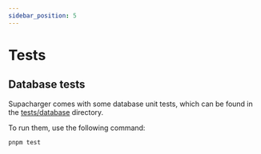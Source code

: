 ```yaml
---
sidebar_position: 5
---
```


# Tests

## Database tests

Supacharger comes with some database unit tests, which can be found in the [tests/database](https://github.com/glowplugstudio/supacharger/tree/main/supabase/tests/database) directory.

To run them, use the following command:

```bash
pnpm test
```
